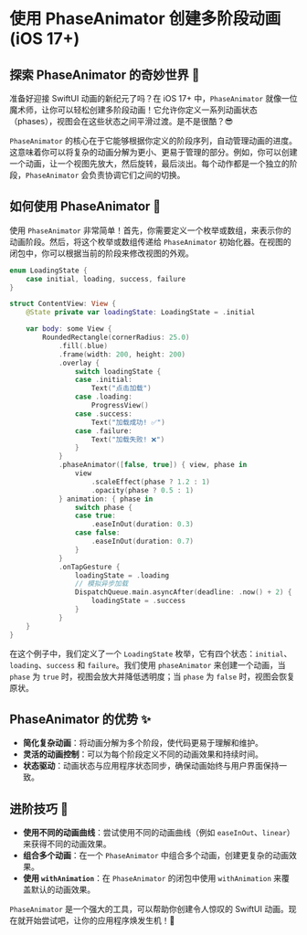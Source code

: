 ﻿# 使用 PhaseAnimator 创建多阶段动画 (iOS 17+)

## 探索 PhaseAnimator 的奇妙世界 🚀

准备好迎接 SwiftUI 动画的新纪元了吗？在 iOS 17+ 中，`PhaseAnimator` 就像一位魔术师，让你可以轻松创建多阶段动画！它允许你定义一系列动画状态（phases），视图会在这些状态之间平滑过渡。是不是很酷？😎

`PhaseAnimator` 的核心在于它能够根据你定义的阶段序列，自动管理动画的进度。这意味着你可以将复杂的动画分解为更小、更易于管理的部分。例如，你可以创建一个动画，让一个视图先放大，然后旋转，最后淡出。每个动作都是一个独立的阶段，`PhaseAnimator` 会负责协调它们之间的切换。

## 如何使用 PhaseAnimator 🎨

使用 `PhaseAnimator` 非常简单！首先，你需要定义一个枚举或数组，来表示你的动画阶段。然后，将这个枚举或数组传递给 `PhaseAnimator` 初始化器。在视图的闭包中，你可以根据当前的阶段来修改视图的外观。

```swift
enum LoadingState {
    case initial, loading, success, failure
}

struct ContentView: View {
    @State private var loadingState: LoadingState = .initial

    var body: some View {
        RoundedRectangle(cornerRadius: 25.0)
            .fill(.blue)
            .frame(width: 200, height: 200)
            .overlay {
                switch loadingState {
                case .initial:
                    Text("点击加载")
                case .loading:
                    ProgressView()
                case .success:
                    Text("加载成功! ✅")
                case .failure:
                    Text("加载失败! ❌")
                }
            }
            .phaseAnimator([false, true]) { view, phase in
                view
                    .scaleEffect(phase ? 1.2 : 1)
                    .opacity(phase ? 0.5 : 1)
            } animation: { phase in
                switch phase {
                case true:
                    .easeInOut(duration: 0.3)
                case false:
                    .easeInOut(duration: 0.7)
                }
            }
            .onTapGesture {
                loadingState = .loading
                // 模拟异步加载
                DispatchQueue.main.asyncAfter(deadline: .now() + 2) {
                    loadingState = .success
                }
            }
    }
}
```

在这个例子中，我们定义了一个 `LoadingState` 枚举，它有四个状态：`initial`、`loading`、`success` 和 `failure`。我们使用 `phaseAnimator` 来创建一个动画，当 `phase` 为 `true` 时，视图会放大并降低透明度；当 `phase` 为 `false` 时，视图会恢复原状。

## PhaseAnimator 的优势 ✨

*   **简化复杂动画**：将动画分解为多个阶段，使代码更易于理解和维护。
*   **灵活的动画控制**：可以为每个阶段定义不同的动画效果和持续时间。
*   **状态驱动**：动画状态与应用程序状态同步，确保动画始终与用户界面保持一致。

## 进阶技巧 🚀

*   **使用不同的动画曲线**：尝试使用不同的动画曲线（例如 `easeInOut`、`linear`）来获得不同的动画效果。
*   **组合多个动画**：在一个 `PhaseAnimator` 中组合多个动画，创建更复杂的动画效果。
*   **使用 `withAnimation`**：在 `PhaseAnimator` 的闭包中使用 `withAnimation` 来覆盖默认的动画效果。

`PhaseAnimator` 是一个强大的工具，可以帮助你创建令人惊叹的 SwiftUI 动画。现在就开始尝试吧，让你的应用程序焕发生机！🎉


